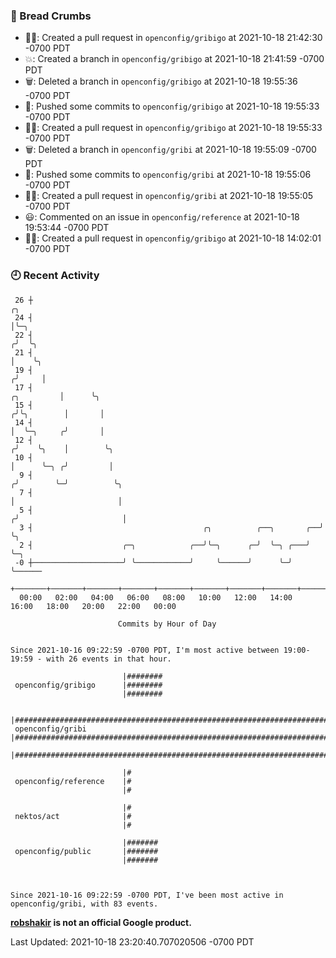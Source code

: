 ### 🍞 Bread Crumbs

 * ✍🏼: Created a pull request in `openconfig/gribigo` at 2021-10-18 21:42:30 -0700 PDT
 * 💥: Created a branch in `openconfig/gribigo` at 2021-10-18 21:41:59 -0700 PDT
 * 🗑: Deleted a branch in `openconfig/gribigo` at 2021-10-18 19:55:36 -0700 PDT
 * 🚢: Pushed some commits to `openconfig/gribigo` at 2021-10-18 19:55:33 -0700 PDT
 * ✍🏼: Created a pull request in `openconfig/gribigo` at 2021-10-18 19:55:33 -0700 PDT
 * 🗑: Deleted a branch in `openconfig/gribi` at 2021-10-18 19:55:09 -0700 PDT
 * 🚢: Pushed some commits to `openconfig/gribi` at 2021-10-18 19:55:06 -0700 PDT
 * ✍🏼: Created a pull request in `openconfig/gribi` at 2021-10-18 19:55:05 -0700 PDT
 * 😃: Commented on an issue in `openconfig/reference` at 2021-10-18 19:53:44 -0700 PDT
 * ✍🏼: Created a pull request in `openconfig/gribigo` at 2021-10-18 14:02:01 -0700 PDT

### 🕘 Recent Activity
```
 26 ┼                                                                                 ╭╮
 24 ┤                                                                                 │╰─╮
 22 ┤                                                                                ╭╯  ╰╮
 21 ┤                                                                                │    ╰╮
 19 ┤                                                                               ╭╯     │
 17 ┤                                                                    ╭╮         │      ╰╮
 15 ┤                                                                   ╭╯╰╮        │       │
 14 ┤                                                                   │  ╰─╮     ╭╯       │
 12 ┤                                                                  ╭╯    ╰╮    │        ╰╮
 10 ┤                                                                  │      ╰─╮ ╭╯         │
  9 ┤                                                                 ╭╯        ╰─╯          ╰╮
  7 ┤                                                                 │                       │
  5 ┤                                                                ╭╯                       │
  3 ┤                                      ╭╮          ╭──╮       ╭──╯                        ╰╮
  2 ┤                    ╭─╮            ╭──╯╰─╮      ╭─╯  ╰─╮ ╭───╯                            ╰─╮
 -0 ┼────────────────────╯ ╰────────────╯     ╰──────╯      ╰─╯                                  ╰──────
    +───────+───────+───────+───────+───────+───────+───────+───────+───────+───────+───────+───────+────
  00:00   02:00   04:00   06:00   08:00   10:00   12:00   14:00   16:00   18:00   20:00   22:00   00:00   

						Commits by Hour of Day


Since 2021-10-16 09:22:59 -0700 PDT, I'm most active between 19:00-19:59 - with 26 events in that hour.

```



```
                         |########
 openconfig/gribigo      |########
                         |########

                         |###################################################################################
 openconfig/gribi        |###################################################################################
                         |###################################################################################

                         |#
 openconfig/reference    |#
                         |#

                         |#
 nektos/act              |#
                         |#

                         |#######
 openconfig/public       |#######
                         |#######



Since 2021-10-16 09:22:59 -0700 PDT, I've been most active in openconfig/gribi, with 83 events.

```
**[robshakir](mailto:robjs@google.com) is not an official Google product.**  


Last Updated: 2021-10-18 23:20:40.707020506 -0700 PDT
